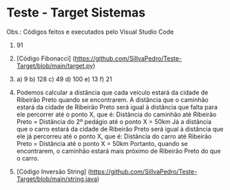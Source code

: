# Teste - Target Sistemas

Obs.: Códigos feitos e executados pelo Visual Studio Code

<Respostas>

   1. 91

   2. [Código Fibonacci] (https://github.com/SillvaPedro/Teste-Target/blob/main/target.py)

   3. a) 9
   b) 128
   c) 49
   d) 100
   e) 13
   f) 21


   4. Podemos calcular a distância que cada veículo estará da cidade de Ribeirão Preto quando se encontrarem. A distância que o caminhão estará da cidade de           Ribeirão Preto será igual à distância que falta para ele percorrer até o ponto X, que é:
      Distância do caminhão até Ribeirão Preto = Distância do 2º pedágio até o ponto X = 50km
      Já a distância que o carro estará da cidade de Ribeirão Preto será igual à distância que ele já percorreu até o ponto X, que é:
      Distância do carro até Ribeirão Preto = Distância até o ponto X = 50km
      Portanto, quando se encontrarem, o caminhão estará mais próximo de Ribeirão Preto do que o carro.

   5. [Código Inversão String] (https://github.com/SillvaPedro/Teste-Target/blob/main/string.java)
